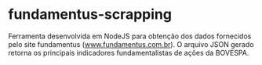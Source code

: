 # fundamentus-scrapping
Ferramenta desenvolvida em NodeJS para obtenção dos dados fornecidos pelo site fundamentus (www.fundamentus.com.br). O arquivo JSON gerado retorna os principais indicadores fundamentalistas de ações da BOVESPA.
